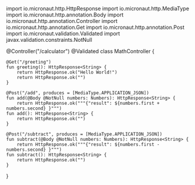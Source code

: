 
import io.micronaut.http.HttpResponse
import io.micronaut.http.MediaType
import io.micronaut.http.annotation.Body
import io.micronaut.http.annotation.Controller
import io.micronaut.http.annotation.Get
import io.micronaut.http.annotation.Post
import io.micronaut.validation.Validated
import javax.validation.constraints.NotNull

@Controller("/calculator")
@Validated
class MathController {

    @Get("/greeting")
    fun greeting(): HttpResponse<String> {
        return HttpResponse.ok("Hello World!")
        return HttpResponse.ok("")
    }

    @Post("/add", produces = [MediaType.APPLICATION_JSON])
    fun add(@Body @NotNull numbers: Numbers): HttpResponse<String> {
        return HttpResponse.ok("""{"result": ${numbers.first + numbers.second} }""")
    fun add(): HttpResponse<String> {
        return HttpResponse.ok("")
    }

    @Post("/subtract", produces = [MediaType.APPLICATION_JSON])
    fun subtract(@Body @NotNull numbers: Numbers): HttpResponse<String> {
        return HttpResponse.ok("""{"result": ${numbers.first - numbers.second} }""")
    fun subtract(): HttpResponse<String> {
        return HttpResponse.ok("")
    }
}

